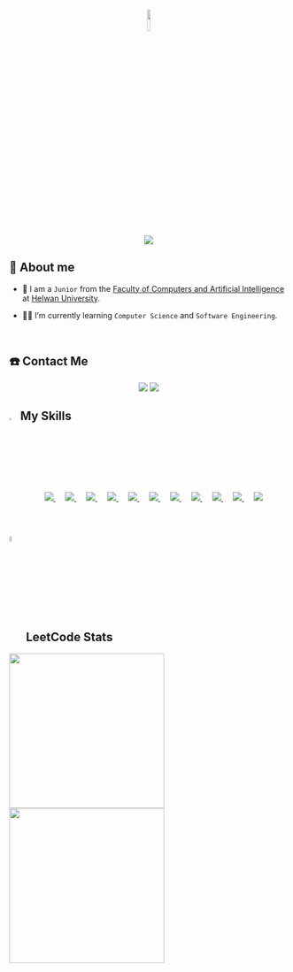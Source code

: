 <h1 align="center"><img src="https://media.giphy.com/media/hvRJCLFzcasrR4ia7z/giphy.gif" width="10%"></h1>

<p align="center">
    <a href="https://git.io/typing-svg"><img
            src="https://readme-typing-svg.demolab.com?font=Fira+Code&weight=900&size=25&pause=1000&center=true&vCenter=true&random=true&width=600&height=100&lines=Computer+Science+Student;Competitive+Programmer;Software+Engineer"/></a>
</p>


## 🌟 About me

- 🏫 I am a `Junior` from the [Faculty of Computers and Artificial
Intelligence](https://www.helwan.edu.eg/en/faculty-of-computers-and-artificial-intelligence/) at [Helwan
University](https://www.helwan.edu.eg/).

- 👨‍🎓 I’m currently learning `Computer Science` and `Software Engineering`.

<br>

## ☎️ Contact Me

<p align="center">
    <a href="mailto:ziad.ashraf.cs@gmail.com"><img
            src="https://img.shields.io/badge/gmail-%23EA4335.svg?style=for-the-badge&logo=gmail&logoColor=white"/></a>
    <a href="https://www.linkedin.com/in/ziad-ashraf-59a3772a4/">
        <img
            src="https://img.shields.io/badge/linkedin-%230A66C2.svg?style=for-the-badge&logo=linkedin&logoColor=white"/></a>
</p>



## <img src="https://media2.giphy.com/media/QssGEmpkyEOhBCb7e1/giphy.gif?cid=ecf05e47a0n3gi1bfqntqmob8g9aid1oyj2wr3ds3mg700bl&rid=giphy.gif" width="3%"> My Skills

<p align="center">
    &emsp;
    <a href="#">
        <img src="https://img.shields.io/badge/C%20-%232370ED.svg?style=for-the-badge&logo=c&logoColor=white">
    </a>
    &emsp;
    <a href="#">
        <img src="https://img.shields.io/badge/C++%20-%2300599C.svg?style=for-the-badge&logo=c%2B%2B&logoColor=white">
    </a>
    &emsp;
    <a href="#">
        <img src="https://img.shields.io/badge/Python%20-%2314354C.svg?style=for-the-badge&logo=python&logoColor=white">
    </a>
    &emsp;
    <a href="#">
        <img src="https://img.shields.io/badge/HTML5%20-%23E34F26.svg?style=for-the-badge&logo=html5&logoColor=white">
    </a>
    &emsp;
    <a href="#">
        <img src="https://img.shields.io/badge/CSS%20-%231572B6.svg?style=for-the-badge&logo=css3&logoColor=white">
    </a>
    &emsp;
    <a href="#">
        <img src="https://img.shields.io/badge/Git%20-%23F05033.svg?style=for-the-badge&logo=git&logoColor=white">
    </a>
    &emsp;
    <a href="#">
        <img src="https://img.shields.io/badge/github-%23181717.svg?style=for-the-badge&logo=github&logoColor=white">
    </a>
    &emsp;
    <a href="#">
        <img src="https://img.shields.io/badge/Visual%20Studio%20Code-0078d7.svg?style=for-the-badge&logo=visual-studio-code&logoColor=white">
    </a>
    &emsp;
    <a href="#">
        <img src="https://img.shields.io/badge/jetbrains-%23000000.svg?style=for-the-badge&logo=jetbrains&logoColor=white">
    </a>
    &emsp;
    <a href="https://codeforces.com/profile/Z.I.A.D">
        <img src="https://img.shields.io/badge/codeforces%20-%231F8ACB.svg?style=for-the-badge&logo=codeforces&logoColor=white">
    </a>
    &emsp;
    <a href="#">
        <img src="https://img.shields.io/badge/Windows-0078D6?style=for-the-badge&logo=windows&logoColor=white">
    </a>
</p>

<br>

## <img src="https://media1.giphy.com/media/v1.Y2lkPTc5MGI3NjExYzFhYzJkMmQ2MWQ3ZGY3MDhjZTE3MDI2Mzk3NzE1OWQyZTRlMmYwMCZjdD1z/iY8CRBdQXODJSCERIr/giphy.gif" width=5% valign="bottom"> LeetCode Stats
<p float="left">
<img height="280em" src="https://leetcard.jacoblin.cool/Eng_Ziad77?ext=heatmap" />
<img height="280em" src="https://codeforces-readme-stats.vercel.app/api/card?username=Z.I.A.D" />
</p>
